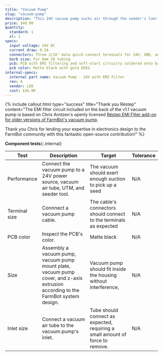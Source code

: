 ```yaml
---
title: "Vacuum Pump"
slug: "vacuum-pump"
description: "This 24V vacuum pump sucks air through the seeder's luer lock needle in order to suction-hold a seed on the needle tip during planting. It features a PCB direct-soldered onto the back of the motor to provide EMI filtering and smooth startup current draw."
price: $40.00
quantity:
  standard: 1
  xl: 1
specs:
  input voltage: 24V DC
  current draw: 0.5A
  connectors: Three 3/16" male quick-connect terminals for 24V, GND, and PE (protected earth)
  barb size: For 6mm ID tubing
  pcb: PCB with EMI filtering and soft-start circuitry soldered onto back of motor
  pcb color: Matte black with gold ENIG
internal-specs:
  internal part name: Vacuum Pump - 24V with EMI Filter
  rev: A
  vendor: LDO
  cost: $16.90
---
```


{%
include callout.html
type="success"
title="Thank you Réstep"
content="The EMI filter circuit included on the back of the v1.1 vacuum pump is based on Chris Arntzen's openly licensed [Réstep EMI Filter add-on for older versions of FarmBot's vacuum pump](https://www.restep.eco/emi-filter).

Thank you Chris for lending your expertise in electronics design to the FarmBot community with this fantastic open-source contribution!"
%}

**Component tests**{:.internal}

|Test         |Description  |Target       |Tolerance    |
|-------------|-------------|-------------|-------------|
|Performance  |Connect the vacuum pump to a 24V power source, vacuum air tube, UTM, and seeder tool.|The vacuum should exert enough suction to pick up a seed|N/A
|Terminal size|Connnect a vacuum pump cable.|The cable's connectors should connect to the terminals as expected|N/A
|PCB color    |Inspect the PCB's color.|Matte black|N/A
|Size         |Assembly a vacuum pump, vacuum pump mount plate, vacuum pump cover, and z-axis extrusion according to the FarmBot system design.|Vacuum pump should fit inside the housing without interference,|N/A
|Inlet size   |Connect a vacuum air tube to the vacuum pump's inlet.|Tube should connect as expected, requiring a small amount of force to remove.|N/A
